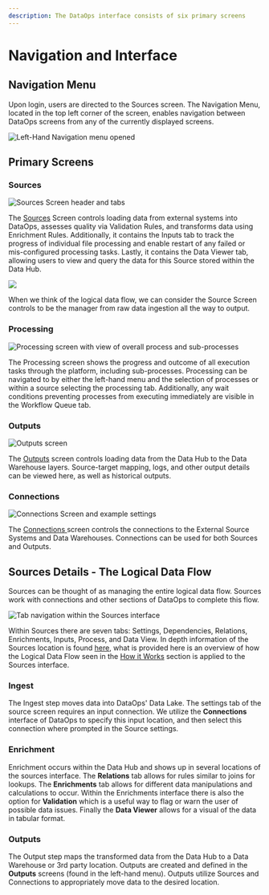 ```yaml
---
description: The DataOps interface consists of six primary screens
---
```


# Navigation and Interface

## Navigation Menu

Upon login, users are directed to the Sources screen. The Navigation Menu, located in the top left corner of the screen, enables navigation between DataOps screens from any of the currently displayed screens.

![Left-Hand Navigation menu opened](../../.gitbook/assets/rap-navigation-menu-source.png)

## Primary Screens 

### Sources

![Sources Screen header and tabs](../../.gitbook/assets/rap-sources-view.png)

The [Sources](../../configuring-the-data-integration-process/source-configuration/) Screen controls loading data from external systems into DataOps, assesses quality via Validation Rules, and transforms data using Enrichment Rules. Additionally, it contains the Inputs tab to track the progress of individual file processing and enable restart of any failed or mis-configured processing tasks. Lastly, it contains the Data Viewer tab, allowing users to view and query the data for this Source stored within the Data Hub. 

![](../../.gitbook/assets/close-up-logical-data-flow.png)

When we think of the logical data flow, we can consider the Source Screen controls to be the manager from raw data ingestion all the way to output. 

### Processing

![Processing screen with view of overall process and sub-processes](../../.gitbook/assets/rap-processes-screen.png)

The Processing screen shows the progress and outcome of all execution tasks through the platform, including sub-processes. Processing can be navigated to by either the left-hand menu and the selection of processes or within a source selecting the processing tab. Additionally, any wait conditions preventing processes from executing immediately are visible in the Workflow Queue tab.

### Outputs

![Outputs screen](../../.gitbook/assets/rap-outputs-view.png)

The [Outputs](../../configuring-the-data-integration-process/output-configuration/) screen controls loading data from the Data Hub to the Data Warehouse layers. Source-target mapping, logs, and other output details can be viewed here, as well as historical outputs.

### Connections

![Connections Screen and example settings](../../.gitbook/assets/rap-connections-screen.png)

The [Connections ]()screen controls the connections to the External Source Systems and Data Warehouses. Connections can be used for both Sources and Outputs.

## Sources Details - The Logical Data Flow

Sources can be thought of as managing the entire logical data flow. Sources work with connections and other sections of DataOps to complete this flow. 

![Tab navigation within the Sources interface](../../.gitbook/assets/sources-header.png)

Within Sources there are seven tabs: Settings, Dependencies, Relations, Enrichments, Inputs, Process, and Data View. In depth information of the Sources location is found [here](../../configuring-the-data-integration-process/source-configuration/), what is provided here is an overview of how the Logical Data Flow seen in the [How it Works](how-it-works-2.md#the-data-flow) section is applied to the Sources interface.

### Ingest

The Ingest step moves data into DataOps' Data Lake. The settings tab of the source screen requires an input connection. We utilize the **Connections** interface of DataOps to specify this input location, and then select this connection where prompted in the Source settings.

### Enrichment

Enrichment occurs within the Data Hub and shows up in several locations of the sources interface. The **Relations** tab allows for rules similar to joins for lookups. The **Enrichments** tab allows for different data manipulations and calculations to occur. Within the Enrichments interface there is also the option for **Validation** which is a useful way to flag or warn the user of possible data issues.  Finally the **Data Viewer** allows for a visual of the data in tabular format.

### Outputs

The Output step maps the transformed data from the Data Hub to a Data Warehouse or 3rd party location. Outputs are created and defined in the **Outputs** screens \(found in the left-hand menu\). Outputs utilize Sources and Connections to appropriately move data to the desired location. 





